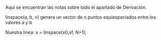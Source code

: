 Aquí se encuentran las notas sobre todo el apartado de Derivación.

linspace(a, b, n) genera un vector de n puntos equiespaciados entre los valores a y b 

Nuestra linea: x = linspace(x0,xf, N+1);
